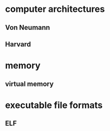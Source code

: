 # computer architectures

## Von Neumann

## Harvard

# memory

## virtual memory
# executable file formats

## ELF
